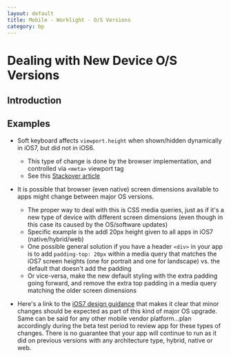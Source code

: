 ```yaml
---
layout: default
title: Mobile - Worklight - O/S Versions
category: bp
---
```


# Dealing with New Device O/S Versions

## Introduction

## Examples

- Soft keyboard affects `viewport.height` when shown/hidden dynamically in iOS7, but did not in iOS6.
	- This type of change is done by the browser implementation, and controlled via `<meta>` viewport tag
	- See this [Stackover article](http://stackoverflow.com/questions/18970865/ios-7-input-elements-moving-fixed-positioned-elements)

- It is possible that browser (even native) screen dimensions available to apps might change between major OS versions.
	- The proper way to deal with this is CSS media queries, just as if it's a new type of device with different screen dimensions (even though in this case its caused by the OS/software updates)
	- Specific example is the addl 20px height given to all apps in iOS7 (native/hybrid/web)
	- One possible general solution if you have a header `<div>` in your app is to add `padding-top: 20px` within a media query that matches the iOS7 screen heights (one for portrait and one for landscape) vs. the default that doesn't add the padding
	- Or vice-versa, make the new default styling with the extra padding going forward, and remove the extra top padding in a media query matching the older screen dimensions


- Here's a link to the [iOS7 design guidance](https://developer.apple.com/library/ios/documentation/UserExperience/Conceptual/TransitionGuide/index.html#//apple_ref/doc/uid/TP40013174-CH6-SW1) that makes it clear that minor changes should be expected as part of this kind of major OS upgrade.  Same can be said for any other mobile vendor platform...plan accordingly during the beta test period to review app for these types of changes.  There is no guarantee that your app will continue to run as it did on previous versions with any architecture type, hybrid, native or web.

